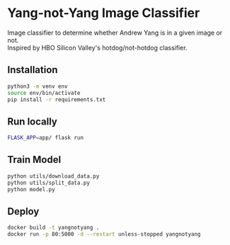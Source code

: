 # Yang-not-Yang Image Classifier
Image classifier to determine whether Andrew Yang is in a given image or not.\
Inspired by HBO Silicon Valley's hotdog/not-hotdog classifier.

## Installation
```bash
python3 -m venv env
source env/bin/activate
pip install -r requirements.txt
```

## Run locally
```bash
FLASK_APP=app/ flask run
```

## Train Model
```bash
python utils/download_data.py
python utils/split_data.py
python model.py
```

## Deploy
```bash
docker build -t yangnotyang .
docker run -p 80:5000 -d --restart unless-stopped yangnotyang
```
